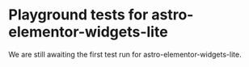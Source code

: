 # Playground tests for astro-elementor-widgets-lite
We are still awaiting the first test run for astro-elementor-widgets-lite.
